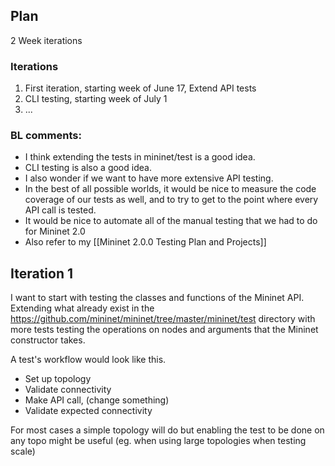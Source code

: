 ## Plan
2 Week iterations

### Iterations
1. First iteration, starting week of June 17, Extend API tests
2. CLI testing, starting week of July 1
3. ...

### BL comments:
* I think extending the tests in mininet/test is a good idea.
* CLI testing is also a good idea.
* I also wonder if we want to have more extensive API testing.
* In the best of all possible worlds, it would be nice to measure the code coverage of our tests as well, and to try to get to the point where every API call is tested.
* It would be nice to automate all of the manual testing that we had to do for Mininet 2.0
* Also refer to my [[Mininet 2.0.0 Testing Plan and Projects]]

## Iteration 1
I want to start with testing the classes and functions of the Mininet API.
Extending what already exist in the https://github.com/mininet/mininet/tree/master/mininet/test directory with more tests testing the operations on nodes and arguments that the Mininet constructor takes.

A test's workflow would look like this. 
* Set up topology
* Validate connectivity
* Make API call, (change something)
* Validate expected connectivity

For most cases a simple topology will do but enabling the test to be done on any topo might be useful (eg. when using large topologies when testing scale)



